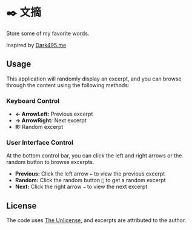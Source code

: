 # ✒️ 文摘
Store some of my favorite words.

Inspired by [Dark495.me](https://dark495.me)

## Usage
This application will randomly display an excerpt, and you can browse through the content using the following methods:

### Keyboard Control
- **← ArrowLeft:** Previous excerpt
- **→ ArrowRight:** Next excerpt
- **R:** Random excerpt

### User Interface Control
At the bottom control bar, you can click the left and right arrows or the random button to browse excerpts.
- **Previous:** Click the left arrow `←` to view the previous excerpt
- **Random:** Click the random button `🔄` to get a random excerpt
- **Next:** Click the right arrow `→` to view the next excerpt

## License
The code uses [The Unlicense](https://choosealicense.com/licenses/unlicense/), and excerpts are attributed to the author.